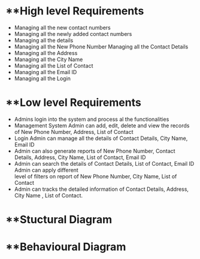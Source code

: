 # **High level Requirements

* Managing all the new contact numbers
* Managing all the newly added contact numbers
* Managing all the details
* Managing all the New Phone Number Managing all the Contact Details 
* Managing all the Address 
* Managing all the City Name 
* Managing all the List of Contact 
* Managing all the Email ID 
* Managing all the Login

# **Low level Requirements
* Admins login into the system and process al the functionalities
* Management System Admin can add, edit, delete and view the records of New Phone Number, Address, 
  List    of  Contact 
* Login Admin can manage all the details of Contact Details, City Name, Email ID
* Admin can also generate reports of New Phone Number, Contact Details, Address, City Name, List of
  Contact, Email ID
* Admin can search the details of Contact Details, List of Contact, Email ID Admin can apply different    
  level of filters on report of New Phone Number, City Name, List of Contact
* Admin can tracks the detailed information of Contact Details, Address, City Name , List of Contact.

# **Stuctural Diagram

# **Behavioural Diagram